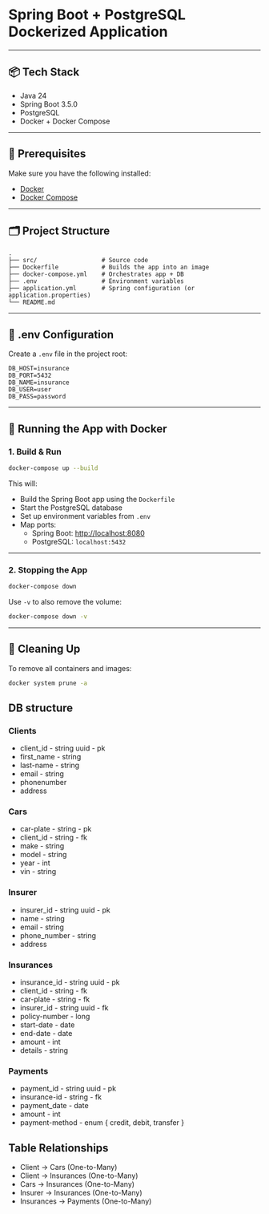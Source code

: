 # Spring Boot + PostgreSQL Dockerized Application

---

## 📦 Tech Stack

- Java 24
- Spring Boot 3.5.0
- PostgreSQL
- Docker + Docker Compose

---

## 🔧 Prerequisites

Make sure you have the following installed:

- [Docker](https://www.docker.com/)
- [Docker Compose](https://docs.docker.com/compose/)

---

## 🗂️ Project Structure

```
.
├── src/                  # Source code
├── Dockerfile            # Builds the app into an image
├── docker-compose.yml    # Orchestrates app + DB
├── .env                  # Environment variables
├── application.yml       # Spring configuration (or application.properties)
└── README.md
```

---

## 🧪 .env Configuration

Create a `.env` file in the project root:

```env
DB_HOST=insurance
DB_PORT=5432
DB_NAME=insurance
DB_USER=user
DB_PASS=password
```

---

## 🐳 Running the App with Docker

### 1. Build & Run

```bash
docker-compose up --build
```

This will:

- Build the Spring Boot app using the `Dockerfile`
- Start the PostgreSQL database
- Set up environment variables from `.env`
- Map ports:
  - Spring Boot: [http://localhost:8080](http://localhost:8080)
  - PostgreSQL: `localhost:5432`

---

### 2. Stopping the App

```bash
docker-compose down
```

Use `-v` to also remove the volume:

```bash
docker-compose down -v
```

---

## 🧼 Cleaning Up

To remove all containers and images:

```bash
docker system prune -a
```

## DB structure

### Clients
- client_id - string uuid - pk
- first_name - string
- last-name - string
- email - string
- phonenumber
- address

### Cars
- car-plate - string - pk
- client_id - string - fk
- make - string
- model - string
- year - int
- vin - string

### Insurer
- insurer_id - string uuid - pk
- name - string
- email - string
- phone_number - string
- address

### Insurances
- insurance_id - string uuid - pk
- client_id - string - fk
- car-plate - string - fk
- insurer_id - string uuid - fk
- policy-number - long
- start-date - date
- end-date - date
- amount - int
- details - string

### Payments
- payment_id - string uuid - pk
- insurance-id - string - fk
- payment_date - date
- amount - int
- payment-method - enum { credit, debit, transfer }


## Table Relationships
-	Client → Cars (One-to-Many)
-	Client → Insurances (One-to-Many)
-	Cars → Insurances (One-to-Many)
-	Insurer → Insurances (One-to-Many)
-	Insurances → Payments (One-to-Many)